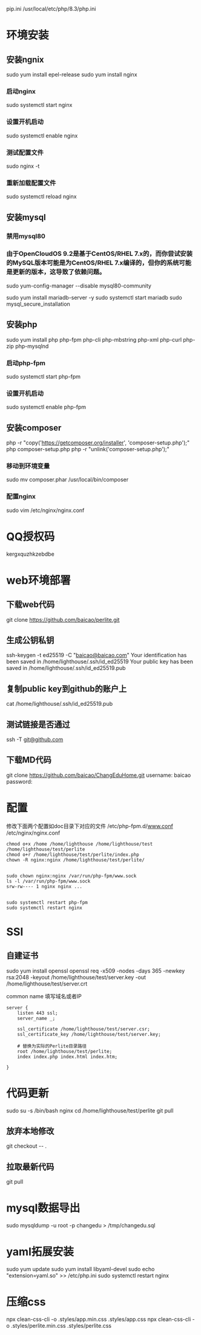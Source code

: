 

pip.ini
/usr/local/etc/php/8.3/php.ini



# 环境安装
## 安装ngnix
sudo yum install epel-release
sudo yum install nginx
### 启动nginx
sudo systemctl start nginx
### 设置开机启动
sudo systemctl enable nginx
### 测试配置文件
sudo nginx -t
### 重新加载配置文件
sudo systemctl reload nginx

## 安装mysql
### 禁用mysql80
### 由于OpenCloudOS 9.2是基于CentOS/RHEL 7.x的，而你尝试安装的MySQL版本可能是为CentOS/RHEL 7.x编译的，但你的系统可能是更新的版本，这导致了依赖问题。
sudo yum-config-manager --disable mysql80-community

sudo yum install mariadb-server -y
sudo systemctl start mariadb
sudo mysql_secure_installation


## 安装php
sudo yum install php php-fpm php-cli php-mbstring php-xml php-curl php-zip php-mysqlnd
### 启动php-fpm
sudo systemctl start php-fpm
### 设置开机启动
sudo systemctl enable php-fpm

## 安装composer
php -r "copy('https://getcomposer.org/installer', 'composer-setup.php');"
php composer-setup.php
php -r "unlink('composer-setup.php');"
### 移动到环境变量
sudo mv composer.phar /usr/local/bin/composer

### 配置nginx
sudo vim /etc/nginx/nginx.conf



# QQ授权码
kergxquzhkzebdbe

# web环境部署
## 下载web代码
git clone https://github.com/baicao/perlite.git

## 生成公钥私钥
ssh-keygen -t ed25519 -C "baicao@baicao.com"
Your identification has been saved in /home/lighthouse/.ssh/id_ed25519
Your public key has been saved in /home/lighthouse/.ssh/id_ed25519.pub

## 复制public key到github的账户上
cat /home/lighthouse/.ssh/id_ed25519.pub

## 测试链接是否通过
ssh -T git@github.com

## 下载MD代码
git clone https://github.com/baicao/ChangEduHome.git
username: baicao
password: 


# 配置
修改下面两个配置如doc目录下对应的文件
/etc/php-fpm.d/www.conf
/etc/nginx/nginx.conf 

```shell
chmod o+x /home /home/lighthouse /home/lighthouse/test /home/lighthouse/test/perlite
chmod o+r /home/lighthouse/test/perlite/index.php
chown -R nginx:nginx /home/lighthouse/test/perlite/


sudo chown nginx:nginx /var/run/php-fpm/www.sock
ls -l /var/run/php-fpm/www.sock
srw-rw---- 1 nginx nginx ...


sudo systemctl restart php-fpm
sudo systemctl restart nginx

```

# SSl
## 自建证书
sudo yum install openssl
openssl req -x509 -nodes -days 365 -newkey rsa:2048 -keyout /home/lighthouse/test/server.key -out /home/lighthouse/test/server.crt

common name 填写域名或者IP
```
server {
    listen 443 ssl;
    server_name _;

    ssl_certificate /home/lighthouse/test/server.csr;
    ssl_certificate_key /home/lighthouse/test/server.key;

    # 替换为实际的Perlite目录路径
    root /home/lighthouse/test/perlite;  
    index index.php index.html index.htm;

}
```

# 代码更新
sudo su -s /bin/bash nginx
cd /home/lighthouse/test/perlite
git pull
## 放弃本地修改
git checkout -- .
## 拉取最新代码
git pull



# mysql数据导出
sudo mysqldump -u root -p changedu > /tmp/changedu.sql

# yaml拓展安装
sudo yum update
sudo yum install libyaml-devel
sudo echo "extension=yaml.so" >> /etc/php.ini
sudo systemctl restart nginx

# 压缩css
npx clean-css-cli -o .styles/app.min.css .styles/app.css
npx clean-css-cli -o .styles/perlite.min.css .styles/perlite.css
